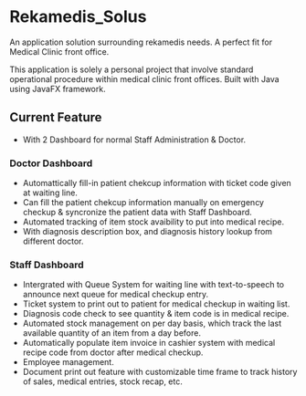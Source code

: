 # Rekamedis_Solus
 An application solution surrounding rekamedis needs. A perfect fit for Medical Clinic front office.

 This application is solely a personal project that involve standard operational procedure within medical clinic front offices. Built with Java using JavaFX framework.

## Current Feature

- With 2 Dashboard for normal Staff Administration & Doctor.

### Doctor Dashboard
- Automattically fill-in patient chekcup information with ticket code given at waiting line.
- Can fill the patient chekcup information manually on emergency checkup & syncronize the patient data with Staff Dashboard.
- Automated tracking of item stock avaibility to put into medical recipe.
- With diagnosis description box, and diagnosis history lookup from different doctor.

### Staff Dashboard
- Intergrated with Queue System for waiting line with text-to-speech to announce next queue for medical checkup entry.
- Ticket system to print out to patient for medical checkup in waiting list.
- Diagnosis code check to see quantity & item code is in medical recipe.
- Automated stock management on per day basis, which track the last available quantity of an item from a day before.
- Automatically populate item invoice in cashier system with medical recipe code from doctor after medical checkup.
- Employee management.
- Document print out feature with customizable time frame to track history of sales, medical entries, stock recap, etc.

